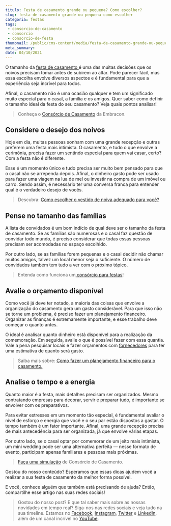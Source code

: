 ```yaml
---
titulo: Festa de casamento grande ou pequena? Como escolher?
slug: festa-de-casamento-grande-ou-pequena-como-escolher
categoria: festas
tags:
 - consorcio-de-casamento
 - consorcio
 - consorcio-de-festa
thumbnail: /public/cms-content/media/festa-de-casamento-grande-ou-pequena-como-escolher.jpeg
meta_summary: 
date: 04/10/2021
---
```

O tamanho da [festa de casamento ](https://www.embracon.com.br/blog/dia-de-festa-5-coisas-que-nao-podem-faltar-no-seu-casamento)é uma das muitas decisões que os noivos precisam tomar antes de subirem ao altar. Pode parecer fácil, mas essa escolha envolve diversos aspectos e é fundamental para que a experiência seja incrível para todos.

Afinal, o casamento não é uma ocasião qualquer e tem um significado muito especial para o casal, a família e os amigos. Quer saber como definir o tamanho ideal da festa do seu casamento? Veja quais pontos analisar!

> Conheça o [Consórcio de Casamento](https://www.embracon.com.br/blog/consorcio-de-casamento-saiba-como-funciona) da Embracon.

Considere o desejo dos noivos
-----------------------------

Hoje em dia, muitas pessoas sonham com uma grande recepção e outras preferem uma festa mais intimista. O casamento, e tudo o que envolve a cerimônia, precisa fazer um sentindo especial para quem vai casar, certo? Com a festa não é diferente.

Esse é um momento único e tudo precisa ser muito bem pensado para que o casal não se arrependa depois. Afinal, o dinheiro gasto pode ser usado para fazer uma viagem na lua de mel ou investir na compra de um imóvel ou carro. Sendo assim, é necessário ter uma conversa franca para entender qual é o verdadeiro desejo de vocês.

> Descubra: [Como escolher o vestido de noiva adequado para você?](https://www.embracon.com.br/blog/voce-sabe-como-escolher-o-vestido-de-noiva-adequado-para-voce)

Pense no tamanho das famílias
-----------------------------

A lista de convidados é um bom indício de qual deve ser o tamanho da festa de casamento. Se as famílias são numerosas e o casal faz questão de convidar todo mundo, é preciso considerar que todas essas pessoas precisam ser acomodadas no espaço escolhido.

Por outro lado, se as famílias forem pequenas e o casal decidir não chamar muitos amigos, talvez um local menor seja o suficiente. O número de convidados também tem tudo a ver com o próximo tópico.

> Entenda como funciona um[ consórcio para festas](https://www.embracon.com.br/blog/entenda-como-funciona-um-consorcio-para-festas)!

Avalie o orçamento disponível
-----------------------------

Como você já deve ter notado, a maioria das coisas que envolve a organização do casamento gera um gasto considerável. Para que isso não se torne um problema, é preciso fazer um planejamento financeiro. Organizar as finanças é extremamente importante, e esse trabalho deve começar o quanto antes.

O ideal é analisar quanto dinheiro está disponível para a realização da comemoração. Em seguida, avalie o que é possível fazer com essa quantia. Vale a pena pesquisar locais e fazer orçamentos com [fornecedores](https://www.embracon.com.br/blog/fornecedores-para-casamentos-escolha-bem-e-negocie-os-precos) para ter uma estimativa de quanto será gasto.

> Saiba mais sobre: [Como fazer um planejamento financeiro para o casamento.](https://www.embracon.com.br/blog/como-fazer-um-planejamento-financeiro-para-o-casamento)

Analise o tempo e a energia
---------------------------

Quanto maior é a festa, mais detalhes precisam ser organizados. Mesmo contratando empresas para decorar, servir e preparar tudo, é importante se envolver com os preparativos.

Para evitar estresses em um momento tão especial, é fundamental avaliar o nível de esforço e energia que você e o seu par estão dispostos a gastar. O tempo também é um fator importante. Afinal, uma grande recepção precisa de mais antecedência para ser organizada, já que envolve várias etapas.

Por outro lado, se o casal optar por comemorar de um jeito mais intimista, um mini wedding pode ser uma alternativa perfeita — nesse formato de evento, participam apenas familiares e pessoas mais próximas.

> [Faça uma simulação](https://www.embracon.com.br/consorcio) de Consórcio de Casamento.

Gostou do nosso conteúdo? Esperamos que essas dicas ajudem você a realizar a sua festa de casamento da melhor forma possível.

E você, conhece alguém que também está precisando de ajuda? Então, compartilhe esse artigo nas suas redes sociais!

> Gostou do nosso post? E que tal saber mais sobre as nossas novidades em tempo real? Siga-nos nas redes sociais e veja tudo na sua timeline. Estamos no [Facebook](https://www.facebook.com/embracon/), [Instagram](https://www.instagram.com/embraconoficial/), [Twitter](https://twitter.com/embracon) e [LinkedIn](https://www.linkedin.com/company/1018875/), além de um canal incrível no [YouTube](https://www.youtube.com/channel/UCL-Y0mv9zc73Iek48NLUBzQ).

